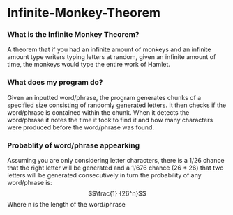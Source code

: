# Infinite-Monkey-Theorem

### What is the Infinite Monkey Theorem?
A theorem that if you had an infinite amount of monkeys and an infinite amount type writers typing letters at random, given an infinite amount of time, 
the monkeys would type the entire work of Hamlet.

### What does my program do?
Given an inputted word/phrase, the program generates chunks of a specified size consisting of randomly generated letters. It then checks if the 
word/phrase is contained within the chunk. When it detects the word/phrase it notes the time it took to find it and how many characters were produced
before the word/phrase was found.

### Probablity of word/phrase appearking
Assuming you are only considering letter characters, there is a 1/26 chance that the right letter will be generated and a 1/676 chance (26 * 26) that two letters will be generated consecutively in turn the probability of any word/phrase is: $$\frac{1} {26^n}$$ Where n is the length of the word/phrase

